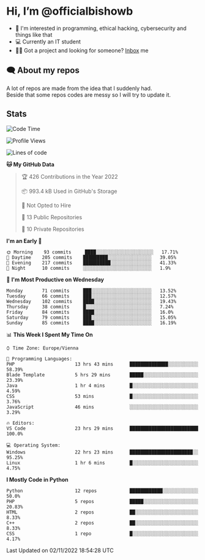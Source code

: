# Hi, I’m @officialbishowb

- 👀 I'm interested in programming, ethical hacking, cybersecurity and things like that
- 💻 Currently an IT student
- 👩‍💻 Got a project and looking for someone? [Inbox](https://t.me/officialbishowb) me

## 🗨 About my repos
<p>A lot of repos are made from the idea that I suddenly had.<br>
Beside that some repos codes are messy so I will try to update it.</p>

## Stats
<!--START_SECTION:waka-->
![Code Time](http://img.shields.io/badge/Code%20Time-363%20hrs%2039%20mins-blue)

![Profile Views](http://img.shields.io/badge/Profile%20Views-0-blue)

![Lines of code](https://img.shields.io/badge/From%20Hello%20World%20I%27ve%20Written--371%20Thousand%20lines%20of%20code-blue)

**🐱 My GitHub Data** 

> 🏆 426 Contributions in the Year 2022
 > 
> 📦 993.4 kB Used in GitHub's Storage 
 > 
> 🚫 Not Opted to Hire
 > 
> 📜 13 Public Repositories 
 > 
> 🔑 10 Private Repositories  
 > 
**I'm an Early 🐤** 

```text
🌞 Morning    93 commits     ████░░░░░░░░░░░░░░░░░░░░░   17.71% 
🌆 Daytime    205 commits    █████████░░░░░░░░░░░░░░░░   39.05% 
🌃 Evening    217 commits    ██████████░░░░░░░░░░░░░░░   41.33% 
🌙 Night      10 commits     ░░░░░░░░░░░░░░░░░░░░░░░░░   1.9%

```
📅 **I'm Most Productive on Wednesday** 

```text
Monday       71 commits     ███░░░░░░░░░░░░░░░░░░░░░░   13.52% 
Tuesday      66 commits     ███░░░░░░░░░░░░░░░░░░░░░░   12.57% 
Wednesday    102 commits    ████░░░░░░░░░░░░░░░░░░░░░   19.43% 
Thursday     38 commits     █░░░░░░░░░░░░░░░░░░░░░░░░   7.24% 
Friday       84 commits     ████░░░░░░░░░░░░░░░░░░░░░   16.0% 
Saturday     79 commits     ███░░░░░░░░░░░░░░░░░░░░░░   15.05% 
Sunday       85 commits     ████░░░░░░░░░░░░░░░░░░░░░   16.19%

```


📊 **This Week I Spent My Time On** 

```text
⌚︎ Time Zone: Europe/Vienna

💬 Programming Languages: 
PHP                      13 hrs 43 mins      ██████████████░░░░░░░░░░░   58.39% 
Blade Template           5 hrs 29 mins       █████░░░░░░░░░░░░░░░░░░░░   23.39% 
Java                     1 hr 4 mins         █░░░░░░░░░░░░░░░░░░░░░░░░   4.59% 
CSS                      53 mins             █░░░░░░░░░░░░░░░░░░░░░░░░   3.76% 
JavaScript               46 mins             ░░░░░░░░░░░░░░░░░░░░░░░░░   3.29%

🔥 Editors: 
VS Code                  23 hrs 29 mins      █████████████████████████   100.0%

💻 Operating System: 
Windows                  22 hrs 23 mins      ███████████████████████░░   95.25% 
Linux                    1 hr 6 mins         █░░░░░░░░░░░░░░░░░░░░░░░░   4.75%

```

**I Mostly Code in Python** 

```text
Python                   12 repos            ████████████░░░░░░░░░░░░░   50.0% 
PHP                      5 repos             █████░░░░░░░░░░░░░░░░░░░░   20.83% 
HTML                     2 repos             ██░░░░░░░░░░░░░░░░░░░░░░░   8.33% 
C++                      2 repos             ██░░░░░░░░░░░░░░░░░░░░░░░   8.33% 
CSS                      1 repo              █░░░░░░░░░░░░░░░░░░░░░░░░   4.17%

```



 Last Updated on 02/11/2022 18:54:28 UTC
<!--END_SECTION:waka-->
 

<!---
officialbishowb/officialbishowb is a ✨ special ✨ repository because its `README.md` (this file) appears on your GitHub profile.
You can click the Preview link to take a look at your changes.
--->
